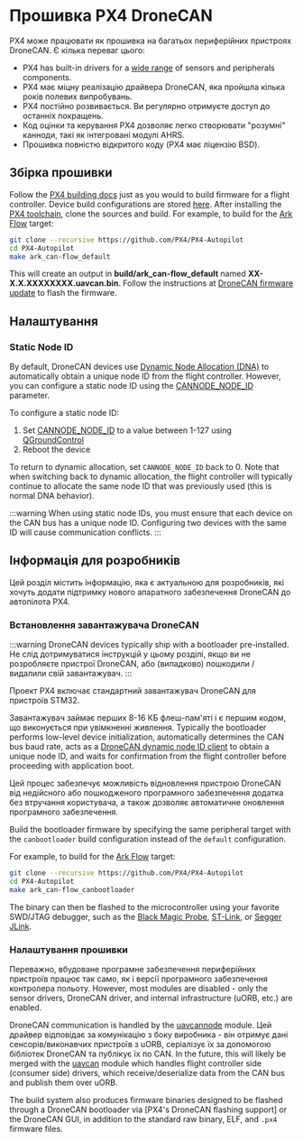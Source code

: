 # Прошивка PX4 DroneCAN

PX4 може працювати як прошивка на багатьох периферійних пристроях DroneCAN. Є кілька переваг цього:

- PX4 has built-in drivers for a [wide range](https://github.com/PX4/PX4-Autopilot/tree/main/src/drivers) of sensors and peripherals components.
- PX4 має міцну реалізацію драйвера DroneCAN, яка пройшла кілька років полевих випробувань.
- PX4 постійно розвивається. Ви регулярно отримуєте доступ до останніх покращень.
- Код оцінки та керування PX4 дозволяє легко створювати "розумні" канноди, такі як інтегровані модулі AHRS.
- Прошивка повністю відкритого коду (PX4 має ліцензію BSD).

## Збірка прошивки

Follow the [PX4 building docs](../dev_setup/building_px4.md) just as you would to build firmware for a flight controller. Device build configurations are stored [here](https://github.com/PX4/PX4-Autopilot/tree/main/boards). After installing the [PX4 toolchain](../dev_setup/dev_env.md), clone the sources and build. For example, to build for the [Ark Flow](ark_flow.md) target:

```sh
git clone --recursive https://github.com/PX4/PX4-Autopilot
cd PX4-Autopilot
make ark_can-flow_default
```

This will create an output in **build/ark_can-flow_default** named **XX-X.X.XXXXXXXX.uavcan.bin**. Follow the instructions at [DroneCAN firmware update](index.md#firmware-update) to flash the firmware.

## Налаштування

### Static Node ID

By default, DroneCAN devices use [Dynamic Node Allocation (DNA)](index.md#node-id-allocation) to automatically obtain a unique node ID from the flight controller.
However, you can configure a static node ID using the [CANNODE_NODE_ID](../advanced_config/parameter_reference.md#CANNODE_NODE_ID) parameter.

To configure a static node ID:

1. Set [CANNODE_NODE_ID](../advanced_config/parameter_reference.md#CANNODE_NODE_ID) to a value between 1-127 using [QGroundControl](index.md#qgc-cannode-parameter-configuration)
2. Reboot the device

To return to dynamic allocation, set `CANNODE_NODE_ID` back to 0.
Note that when switching back to dynamic allocation, the flight controller will typically continue to allocate the same node ID that was previously used (this is normal DNA behavior).

:::warning
When using static node IDs, you must ensure that each device on the CAN bus has a unique node ID.
Configuring two devices with the same ID will cause communication conflicts.
:::

## Інформація для розробників

Цей розділ містить інформацію, яка є актуальною для розробників, які хочуть додати підтримку нового апаратного забезпечення DroneCAN до автопілота PX4.

### Встановлення завантажувача DroneCAN

:::warning
DroneCAN devices typically ship with a bootloader pre-installed.
Не слід дотримуватися інструкцій у цьому розділі, якщо ви не розробляєте пристрої DroneCAN,
або (випадково) пошкодили / видалили свій завантажувач.
:::

Проект PX4 включає стандартний завантажувач DroneCAN для пристроїв STM32.

Завантажувач займає перших 8-16 КБ флеш-пам'яті і є першим кодом, що виконується при увімкненні живлення.
Typically the bootloader performs low-level device initialization, automatically determines the CAN
bus baud rate, acts as a [DroneCAN dynamic node ID client](index.md#node-id-allocation) to obtain a unique node ID, and waits for confirmation from the flight controller before proceeding with application boot.

Цей процес забезпечує можливість відновлення пристрою DroneCAN від недійсного або пошкодженого програмного забезпечення додатка без втручання користувача, а також дозволяє автоматичне оновлення програмного забезпечення.

Build the bootloader firmware by specifying the same peripheral target with the `canbootloader` build configuration instead of the `default` configuration.

For example, to build for the [Ark Flow](ark_flow.md) target:

```sh
git clone --recursive https://github.com/PX4/PX4-Autopilot
cd PX4-Autopilot
make ark_can-flow_canbootloader
```

The binary can then be flashed to the microcontroller using your favorite SWD/JTAG debugger, such as the [Black Magic Probe](https://black-magic.org/index.html), [ST-Link](https://www.st.com/en/development-tools/st-link-v2.html), or [Segger JLink](https://www.segger.com/products/debug-probes/j-link/).

### Налаштування прошивки

Переважно, вбудоване програмне забезпечення периферійних пристроїв працює так само, як і версії програмного забезпечення контролера польоту.
However, most modules are disabled - only the sensor drivers, DroneCAN driver, and internal infrastructure (uORB, etc.) are enabled.

DroneCAN communication is handled by the [uavcannode](https://github.com/PX4/PX4-Autopilot/tree/main/src/drivers/uavcannode) module.
Цей драйвер відповідає за комунікацію з боку виробника - він отримує дані сенсорів/виконавчих пристроїв з uORB, серіалізує їх за допомогою бібліотек DroneCAN та публікує їх по CAN.
In the future, this will likely be merged with the [uavcan](https://github.com/PX4/PX4-Autopilot/tree/main/src/drivers/uavcan) module which handles flight controller side (consumer side) drivers, which receive/deserialize data from the CAN bus and publish them over uORB.

The build system also produces firmware binaries designed to be flashed through a DroneCAN bootloader via [PX4's DroneCAN flashing support] or the DroneCAN GUI, in addition to the standard raw binary, ELF, and `.px4` firmware files.
